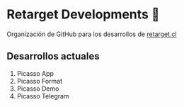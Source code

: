 # Retarget Developments 🦊

Organización de GitHub para los desarrollos de [retarget.cl](`https://www.retarget.cl`)


## Desarrollos actuales

1. Picasso App
2. Picasso Format
3. Picasso Demo
4. Picasso Telegram
